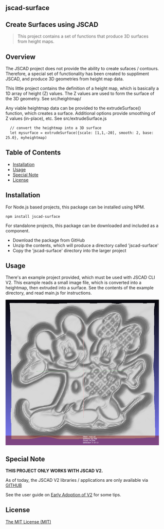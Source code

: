 ## jscad-surface

## Create Surfaces using JSCAD

> This project contains a set of functions that produce 3D surfaces from height maps.

## Overview

The JSCAD project does not provide the ability to create sufaces / contours.
Therefore, a special set of functionality has been created to suppliment JSCAD, and produce 3D geometries from height map data.

This little project contains the definition of a height map, which is basically a 1D array of height (Z) values.
The Z values are used to form the surface of the 3D geometry. See src/heightmap/

Any viable heightmap data can be provided to the extrudeSurface() function, which creates a surface.
Additional options provide smoothing of Z values (in-place), etc. See src/extrudeSurface.js


```
  // convert the heightmap into a 3D surface
  let mysurface = extrudeSurface({scale: [1,1,-20], smooth: 2, base: 25.0}, myheightmap)
```

## Table of Contents

- [Installation](#installation)
- [Usage](#usage)
- [Special Note](#special-note)
- [License](#license)

## Installation

For Node.js based projects, this package can be installed using NPM.
```
npm install jscad-surface
```

For standalone projects, this package can be downloaded and included as a component.
- Download the package from GitHub
- Unzip the contents, which will produce a directory called 'jscad-surface'
- Copy the 'jscad-surface' directory into the larger project

## Usage

There's an example project provided, which must be used with JSCAD CLI V2.
This example reads a small image file, which is converted into a heightmap, then extruded into a surface.
See the contents of the example directory, and read main.js for instructions.

![Screenshot](./example/example01.png)

## Special Note

**THIS PROJECT ONLY WORKS WITH JSCAD V2.**

As of today, the JSCAD V2 libraries / applications are only available via [GITHUB](https://github.com/jscad/OpenJSCAD.org)

See the user guide on [Early Adoption of V2](https://openjscad.org/dokuwiki/doku.php?id=early_v2) for some tips.

## License

[The MIT License (MIT)](./LICENSE)

